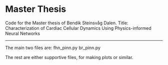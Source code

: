 # Master Thesis

Code for the Master thesis of Bendik Steinsvåg Dalen.
Title: Characterization of Cardiac Cellular Dynamics Using Physics-informed Neural Networks
__________________________________________________________________________________________________

The main two files are:
fhn_pinn.py
br_pinn.py

The rest are either supportive files, for making plots or similar.
